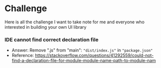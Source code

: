 # Challenge

Here is all the challenge I want to take note for me and everyone who interested in building your own UI library


### IDE cannot find correct declaration file
- Answer: Remove ".js" from "main": `"dist/index.js"` in `"package.json"`
- Reference: https://stackoverflow.com/questions/41292559/could-not-find-a-declaration-file-for-module-module-name-path-to-module-nam